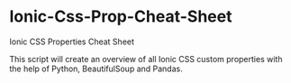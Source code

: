 # Ionic-Css-Prop-Cheat-Sheet
Ionic CSS Properties Cheat Sheet

This script will create an overview of all Ionic CSS custom properties with the help of Python, BeautifulSoup and Pandas.
